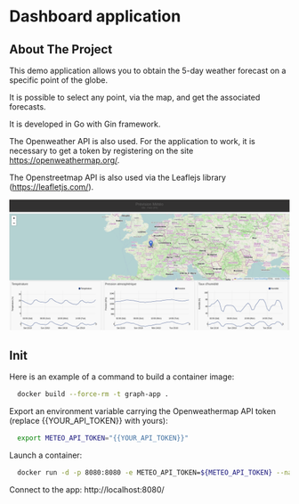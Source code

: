 # Dashboard application

## About The Project

This demo application allows you to obtain the 5-day weather forecast on a specific point of the globe.

It is possible to select any point, via the map, and get the associated forecasts.

It is developed in Go with Gin framework.

The Openweather API is also used.
For the application to work, it is necessary to get a token by registering on the site https://openweathermap.org/.

The Openstreetmap API is also used via the Leaflejs library (https://leafletjs.com/).

[![Product Name Screen Shot][product-screenshot]](http://localhost:8080/)

## Init

Here is an example of a command to build a container image:
```sh
  docker build --force-rm -t graph-app .
  ```
Export an environment variable carrying the Openweathermap API token (replace {{YOUR_API_TOKEN}} with yours): 
```sh
  export METEO_API_TOKEN="{{YOUR_API_TOKEN}}"
  ```

Launch a container:
```sh
  docker run -d -p 8080:8080 -e METEO_API_TOKEN=${METEO_API_TOKEN} --name graph-app graph-app
  ```

Connect to the app:
http://localhost:8080/



<!-- MARKDOWN LINKS & IMAGES -->
[product-screenshot]: images/screenshot_app.png
